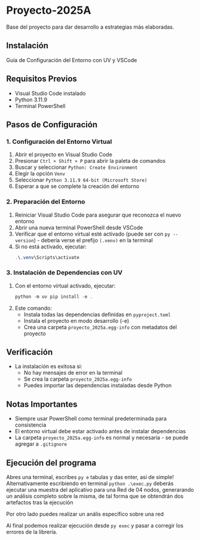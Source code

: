# Proyecto-2025A

Base del proyecto para dar desarrollo a estrategias más elaboradas.

## Instalación

Guía de Configuración del Entorno con UV y VSCode

## Requisitos Previos
- Visual Studio Code instalado
- Python 3.11.9
- Terminal PowerShell

## Pasos de Configuración

### 1. Configuración del Entorno Virtual
1. Abrir el proyecto en Visual Studio Code
2. Presionar `Ctrl + Shift + P` para abrir la paleta de comandos
3. Buscar y seleccionar `Python: Create Environment`
4. Elegir la opción `Venv`
5. Seleccionar `Python 3.11.9 64-bit (Microsoft Store)`
6. Esperar a que se complete la creación del entorno

### 2. Preparación del Entorno
1. Reiniciar Visual Studio Code para asegurar que reconozca el nuevo entorno
2. Abrir una nueva terminal PowerShell desde VSCode
3. Verificar que el entorno virtual esté activado (puede ser con `py --version`) - debería verse el prefijo `(.venv)` en la terminal
4. Si no está activado, ejecutar:
   ```powershell
   .\.venv\Scripts\activate
   ```

### 3. Instalación de Dependencias con UV
1. Con el entorno virtual activado, ejecutar:
   ```powershell
   python -m uv pip install -e .
   ```
2. Este comando:
   - Instala todas las dependencias definidas en `pyproject.toml`
   - Instala el proyecto en modo desarrollo (-e)
   - Crea una carpeta `proyecto_2025a.egg-info` con metadatos del proyecto

## Verificación
- La instalación es exitosa si:
  - No hay mensajes de error en la terminal
  - Se crea la carpeta `proyecto_2025a.egg-info`
  - Puedes importar las dependencias instaladas desde Python

## Notas Importantes
- Siempre usar PowerShell como terminal predeterminada para consistencia
- El entorno virtual debe estar activado antes de instalar dependencias
- La carpeta `proyecto_2025a.egg-info` es normal y necesaria - se puede agregar a `.gitignore`

## Ejecución del programa

Abres una terminal, escribes `py e` tabulas y das enter, así de simple! Alternativamente escribiendo en terminal `python .\exec.py` deberás ejecutar una muestra del aplicativo para una Red de 04 nodos, generarando un análisis completo sobre la misma, de tal forma que se obtendrán dos artefactos tras la ejecución

Por otro lado puedes realizar un anális específico sobre una red

Al final podemos realizar ejecución desde `py exec` y pasar a corregir los errores de la librería.

# 